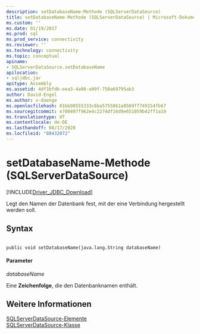 ```yaml
---
description: setDatabaseName-Methode (SQLServerDataSource)
title: setDatabaseName-Methode (SQLServerDataSource) | Microsoft-Dokumentation
ms.custom: ''
ms.date: 01/19/2017
ms.prod: sql
ms.prod_service: connectivity
ms.reviewer: ''
ms.technology: connectivity
ms.topic: conceptual
apiname:
- SQLServerDataSource.setDatabaseName
apilocation:
- sqljdbc.jar
apitype: Assembly
ms.assetid: 4df1bfdb-eea3-4a00-a99f-750a69795ab3
author: David-Engel
ms.author: v-daenge
ms.openlocfilehash: 01bb98555333c6ba5755861a9569ff749154fb67
ms.sourcegitcommit: e700497f962e4c2274df16d9e651059b42ff1a10
ms.translationtype: HT
ms.contentlocale: de-DE
ms.lasthandoff: 08/17/2020
ms.locfileid: "88432072"
---
```

# <a name="setdatabasename-method-sqlserverdatasource"></a>setDatabaseName-Methode (SQLServerDataSource)
[!INCLUDE[Driver_JDBC_Download](../../../includes/driver_jdbc_download.md)]

  Legt den Namen der Datenbank fest, mit der eine Verbindung hergestellt werden soll.  
  
## <a name="syntax"></a>Syntax  
  
```  
  
public void setDatabaseName(java.lang.String databaseName)  
```  
  
#### <a name="parameters"></a>Parameter  
 *databaseName*  
  
 Eine **Zeichenfolge**, die den Datenbanknamen enthält.  
  
## <a name="see-also"></a>Weitere Informationen  
 [SQLServerDataSource-Elemente](../../../connect/jdbc/reference/sqlserverdatasource-members.md)   
 [SQLServerDataSource-Klasse](../../../connect/jdbc/reference/sqlserverdatasource-class.md)  
  
  
